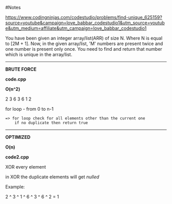 #Notes

https://www.codingninjas.com/codestudio/problems/find-unique_625159?source=youtube&campaign=love_babbar_codestudio1&utm_source=youtube&utm_medium=affiliate&utm_campaign=love_babbar_codestudio1

You have been given an integer array/list(ARR) of size N. Where N is equal to [2M + 1].
Now, in the given array/list, 'M' numbers are present twice and one number is present only once.
You need to find and return that number which is unique in the array/list.

---

**BRUTE FORCE**

**code.cpp**

**O(n^2)**

2 3 6 3 6 1 2

for loop - from 0 to n-1

    => for loop check for all elements other than the current one
        if no duplicate then return true

---

**OPTIMIZED**

**O(n)**

**code2.cpp**

XOR every element

in XOR the duplicate elements will get _nulled_

Example:

2 ^ 3 ^ 1 ^ 6 ^ 3 ^ 6 ^ 2 = 1
